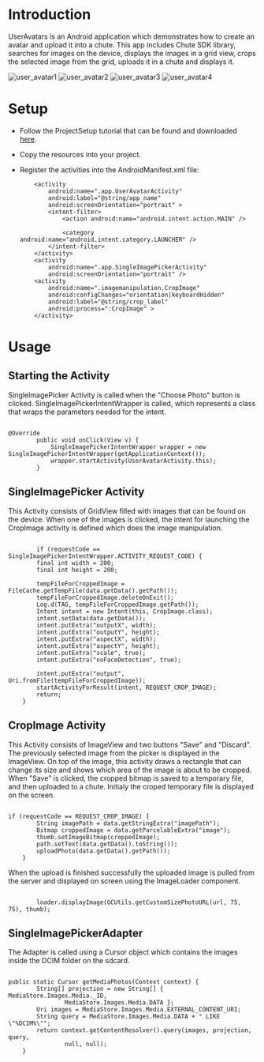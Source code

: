 
Introduction
====

UserAvatars is an Android application which demonstrates how to create an avatar and upload it into a chute. This app includes Chute SDK library, searches for images on the device, displays the images in a grid view, crops the selected image from the grid, uploads it in a chute and displays it. 

   ![user_avatar1](https://github.com/chute/chute-tutorials/blob/master/Android/UserAvatars/screenshots/user_avatar1.png) ![user_avatar2](https://github.com/chute/chute-tutorials/blob/master/Android/UserAvatars/screenshots/user_avatar2.png) ![user_avatar3](https://github.com/chute/chute-tutorials/blob/master/Android/UserAvatars/screenshots/user_avatar3.png) ![user_avatar4](https://github.com/chute/chute-tutorials/blob/master/Android/UserAvatars/screenshots/user_avatar4.png)


Setup
====

* Follow the ProjectSetup tutorial that can be found and downloaded  
  [here](https://github.com/chute/chute-tutorials/tree/master/Android/ProjectSetup).
  
* Copy the resources into your project.

* Register the activities into the AndroidManifest.xml file:
  
    ```
        <activity
            android:name=".app.UserAvatarActivity"
            android:label="@string/app_name"
            android:screenOrientation="portrait" >
            <intent-filter>
                <action android:name="android.intent.action.MAIN" />

                <category android:name="android.intent.category.LAUNCHER" />
            </intent-filter>
        </activity>
        <activity
            android:name=".app.SingleImagePickerActivity"
            android:screenOrientation="portrait" />
        <activity
            android:name=".imagemanipulation.CropImage"
            android:configChanges="orientation|keyboardHidden"
            android:label="@string/crop_label"
            android:process=":CropImage" >
        </activity>
    ```
    
      
Usage
========

## Starting the Activity
SingleImagePicker Activity is called when the "Choose Photo" button is clicked. SingleImagePickerIntentWrapper is called, which represents a class that wraps the parameters needed for the intent.
<pre><code>
@Override
		public void onClick(View v) {
			SingleImagePickerIntentWrapper wrapper = new SingleImagePickerIntentWrapper(getApplicationContext());
			wrapper.startActivity(UserAvatarActivity.this);
		}
</code></pre>

## SingleImagePicker Activity
This Activity consists of GridView filled with images that can be found on the device. When one of the images is clicked, the intent for launching the CropImage activity is defined which does the image manipulation.
<pre><code>
        if (requestCode == SingleImagePickerIntentWrapper.ACTIVITY_REQUEST_CODE) {
	    final int width = 200;
	    final int height = 200;

	    tempFileForCroppedImage = FileCache.getTempFile(data.getData().getPath());
	    tempFileForCroppedImage.deleteOnExit();
	    Log.d(TAG, tempFileForCroppedImage.getPath());
	    Intent intent = new Intent(this, CropImage.class);
	    intent.setData(data.getData());
	    intent.putExtra("outputX", width);
	    intent.putExtra("outputY", height);
	    intent.putExtra("aspectX", width);
	    intent.putExtra("aspectY", height);
	    intent.putExtra("scale", true);
	    intent.putExtra("noFaceDetection", true);

	    intent.putExtra("output", Uri.fromFile(tempFileForCroppedImage));
	    startActivityForResult(intent, REQUEST_CROP_IMAGE);
	    return;
	}
</code></pre>

## CropImage Activity
This Activity consists of ImageView and two buttons "Save" and "Discard". The previously selected image from the picker is displayed in the ImageView. 
On top of the image, this activity draws a rectangle that can change its size and shows which area of the image is about to be cropped.
When "Save" is clicked, the cropped bitmap is saved to a temporary file, and then uploaded to a chute.
Initialy the croped temporary file is displayed on the screen.
<pre><code> 
if (requestCode == REQUEST_CROP_IMAGE) {
	    String imagePath = data.getStringExtra("imagePath");
	    Bitmap croppedImage = data.getParcelableExtra("image");
	    thumb.setImageBitmap(croppedImage);
	    path.setText(data.getData().toString());
	    uploadPhoto(data.getData().getPath());
	}
</code></pre>

When the upload is finished successfully the uploaded image is pulled from the server and displayed on screen using the ImageLoader component.
<pre><code>	
        loader.displayImage(GCUtils.getCustomSizePhotoURL(url, 75, 75), thumb);
</code></pre>

## SingleImagePickerAdapter
The Adapter is called using a Cursor object which contains the images inside the DCIM folder on the sdcard.
<pre><code>
public static Cursor getMediaPhotos(Context context) {
		String[] projection = new String[] { MediaStore.Images.Media._ID,
				MediaStore.Images.Media.DATA };
		Uri images = MediaStore.Images.Media.EXTERNAL_CONTENT_URI;
		String query = MediaStore.Images.Media.DATA + " LIKE \"%DCIM%\"";
		return context.getContentResolver().query(images, projection, query,
				null, null);
	}
</code></pre>		   